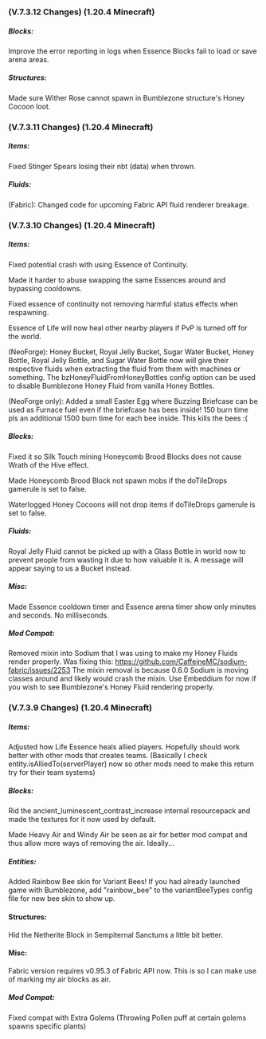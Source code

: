 ### **(V.7.3.12 Changes) (1.20.4 Minecraft)**

##### Blocks:
Improve the error reporting in logs when Essence Blocks fail to load or save arena areas.

##### Structures:
Made sure Wither Rose cannot spawn in Bumblezone structure's Honey Cocoon loot.


### **(V.7.3.11 Changes) (1.20.4 Minecraft)**

##### Items:
Fixed Stinger Spears losing their nbt (data) when thrown.

##### Fluids:
(Fabric): Changed code for upcoming Fabric API fluid renderer breakage.


### **(V.7.3.10 Changes) (1.20.4 Minecraft)**

##### Items:
Fixed potential crash with using Essence of Continuity.

Made it harder to abuse swapping the same Essences around and bypassing cooldowns.

Fixed essence of continuity not removing harmful status effects when respawning.

Essence of Life will now heal other nearby players if PvP is turned off for the world.

(NeoForge): Honey Bucket, Royal Jelly Bucket, Sugar Water Bucket, Honey Bottle, Royal Jelly Bottle, and Sugar Water Bottle
 now will give their respective fluids when extracting the fluid from them with machines or something. 
 The bzHoneyFluidFromHoneyBottles config option can be used to disable Bumblezone Honey Fluid from vanilla Honey Bottles.

(NeoForge only): Added a small Easter Egg where Buzzing Briefcase can be used as Furnace fuel even if the briefcase has bees inside!
 150 burn time pls an additional 1500 burn time for each bee inside. This kills the bees :(

##### Blocks:
Fixed it so Silk Touch mining Honeycomb Brood Blocks does not cause Wrath of the Hive effect.

Made Honeycomb Brood Block not spawn mobs if the doTileDrops gamerule is set to false.

Waterlogged Honey Cocoons will not drop items if doTileDrops gamerule is set to false.

##### Fluids:
Royal Jelly Fluid cannot be picked up with a Glass Bottle in world now to prevent people from wasting it due to how valuable it is.
 A message will appear saying to us a Bucket instead.

##### Misc:
Made Essence cooldown timer and Essence arena timer show only minutes and seconds. No milliseconds.

##### Mod Compat:
Removed mixin into Sodium that I was using to make my Honey Fluids render properly.
 Was fixing this: https://github.com/CaffeineMC/sodium-fabric/issues/2253
 The mixin removal is because 0.6.0 Sodium is moving classes around and likely would crash the mixin.
 Use Embeddium for now if you wish to see Bumblezone's Honey Fluid rendering properly.


### **(V.7.3.9 Changes) (1.20.4 Minecraft)**

##### Items:
Adjusted how Life Essence heals allied players. Hopefully should work better with other mods that creates teams.
 (Basically I check entity.isAlliedTo(serverPlayer) now so other mods need to make this return try for their team systems)

##### Blocks:
Rid the ancient_luminescent_contrast_increase internal resourcepack and made the textures for it now used by default.

Made Heavy Air and Windy Air be seen as air for better mod compat and thus allow more ways of removing the air. Ideally...

##### Entities:
Added Rainbow Bee skin for Variant Bees! If you had already launched game with Bumblezone, add "rainbow_bee" to the variantBeeTypes config file for new bee skin to show up.

#### Structures:
Hid the Netherite Block in Sempiternal Sanctums a little bit better.

#### Misc:
Fabric version requires v0.95.3 of Fabric API now. This is so I can make use of marking my air blocks as air.

##### Mod Compat:
Fixed compat with Extra Golems (Throwing Pollen puff at certain golems spawns specific plants)
